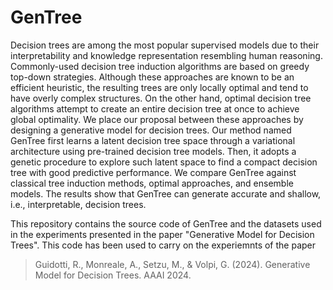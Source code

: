# GenTree

Decision trees are among the most popular supervised models due to their interpretability and knowledge representation resembling human reasoning. Commonly-used decision tree induction algorithms are based on greedy top-down strategies. Although these approaches are known to be an efficient heuristic, the resulting trees are only locally optimal and tend to have overly complex structures. On the other hand, optimal decision tree algorithms attempt to create an entire decision tree at once to achieve global optimality. We place our proposal between these approaches by designing a generative model for decision trees. Our method named GenTree first learns a latent decision tree space through a variational architecture using pre-trained decision tree models. Then, it adopts a genetic procedure to explore such latent space to find a compact decision tree with good predictive performance. We compare GenTree against classical tree induction methods, optimal approaches, and ensemble models. The results show that GenTree can generate accurate and shallow, i.e., interpretable, decision trees.

This repository contains the source code of GenTree and the datasets used in the experiments presented in the paper "Generative Model for Decision Trees".
This code has been used to carry on the experiemnts of the paper

> Guidotti, R., Monreale, A., Setzu, M., & Volpi, G. (2024). Generative Model for Decision Trees. AAAI 2024.
